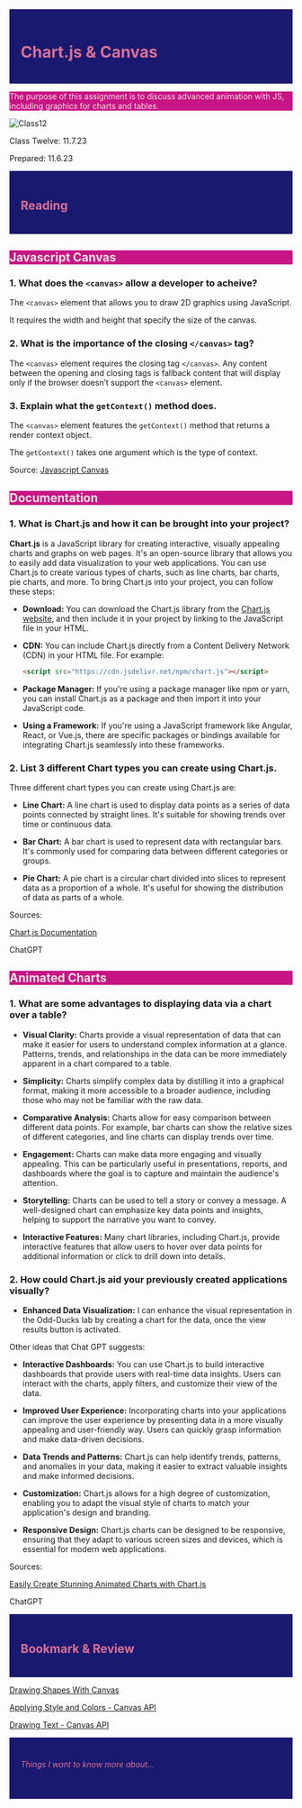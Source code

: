 <div style="background-color: midnightblue; color: palevioletred; padding: 20px;">
    <h1>Chart.js & Canvas</h1>
</div>
<div style="background-color: mediumvioletred; color: mistyrose;">
    <p>The purpose of this assignment is to discuss advanced animation with JS, including graphics for charts and tables. </p>
</div>

![Class12](photos/twelve.jpg)

Class Twelve: 11.7.23

Prepared: 11.6.23


<div style="background-color: midnightblue; color: palevioletred; padding: 20px;">
    <h2>Reading</h2>
</div>

<div style="background-color: mediumvioletred; color: mistyrose;">
    <h2>Javascript Canvas</h3>
</div>

### 1. What does the `<canvas>` allow a developer to acheive?

The `<canvas>` element that allows you to draw 2D graphics using JavaScript.

It requires the width and height that specify the size of the canvas.

### 2. What is the importance of the closing `</canvas>` tag?

The `<canvas>` element requires the closing tag `</canvas>`. Any content between the opening and closing tags is fallback content that will display only if the browser doesn’t support the `<canvas>` element. 

### 3. Explain what the `getContext()` method does.

The `<canvas>` element features the `getContext()` method that returns a render context object.

The `getContext()` takes one argument which is the type of context. 

Source:
[Javascript Canvas](https://www.javascripttutorial.net/web-apis/javascript-canvas/)

<div style="background-color: mediumvioletred; color: mistyrose;">
    <h2>Documentation</h3>
</div>

### 1. What is Chart.js and how it can be brought into your project?

**Chart.js** is a JavaScript library for creating interactive, visually appealing charts and graphs on web pages. It's an open-source library that allows you to easily add data visualization to your web applications. You can use Chart.js to create various types of charts, such as line charts, bar charts, pie charts, and more. To bring Chart.js into your project, you can follow these steps:

   - **Download:** You can download the Chart.js library from the [Chart.js website](https://www.chartjs.org/), and then include it in your project by linking to the JavaScript file in your HTML.

   - **CDN:** You can include Chart.js directly from a Content Delivery Network (CDN) in your HTML file. For example:
     ```html
     <script src="https://cdn.jsdelivr.net/npm/chart.js"></script>
     ```

   - **Package Manager:** If you're using a package manager like npm or yarn, you can install Chart.js as a package and then import it into your JavaScript code.

   - **Using a Framework:** If you're using a JavaScript framework like Angular, React, or Vue.js, there are specific packages or bindings available for integrating Chart.js seamlessly into these frameworks.

### 2. List 3 different Chart types you can create using Chart.js.

Three different chart types you can create using Chart.js are:

   - **Line Chart:** A line chart is used to display data points as a series of data points connected by straight lines. It's suitable for showing trends over time or continuous data. 

   - **Bar Chart:** A bar chart is used to represent data with rectangular bars. It's commonly used for comparing data between different categories or groups.

   - **Pie Chart:** A pie chart is a circular chart divided into slices to represent data as a proportion of a whole. It's useful for showing the distribution of data as parts of a whole.

Sources:

[Chart.js Documentation](http://www.chartjs.org/docs/)

ChatGPT

<div style="background-color: mediumvioletred; color: mistyrose;">
    <h2>Animated Charts</h3>
</div>

### 1. What are some advantages to displaying data via a chart over a table?

   - **Visual Clarity:** Charts provide a visual representation of data that can make it easier for users to understand complex information at a glance. Patterns, trends, and relationships in the data can be more immediately apparent in a chart compared to a table.

   - **Simplicity:** Charts simplify complex data by distilling it into a graphical format, making it more accessible to a broader audience, including those who may not be familiar with the raw data.

   - **Comparative Analysis:** Charts allow for easy comparison between different data points. For example, bar charts can show the relative sizes of different categories, and line charts can display trends over time.

   - **Engagement:** Charts can make data more engaging and visually appealing. This can be particularly useful in presentations, reports, and dashboards where the goal is to capture and maintain the audience's attention.

   - **Storytelling:** Charts can be used to tell a story or convey a message. A well-designed chart can emphasize key data points and insights, helping to support the narrative you want to convey.

   - **Interactive Features:** Many chart libraries, including Chart.js, provide interactive features that allow users to hover over data points for additional information or click to drill down into details.

### 2. How could Chart.js aid your previously created applications visually?

   - **Enhanced Data Visualization:** I can enhance the visual representation in the Odd-Ducks lab by creating a chart for the data, once the view results button is activated. 

   Other ideas that Chat GPT suggests:

   - **Interactive Dashboards:** You can use Chart.js to build interactive dashboards that provide users with real-time data insights. Users can interact with the charts, apply filters, and customize their view of the data.

   - **Improved User Experience:** Incorporating charts into your applications can improve the user experience by presenting data in a more visually appealing and user-friendly way. Users can quickly grasp information and make data-driven decisions.

   - **Data Trends and Patterns:** Chart.js can help identify trends, patterns, and anomalies in your data, making it easier to extract valuable insights and make informed decisions.

   - **Customization:** Chart.js allows for a high degree of customization, enabling you to adapt the visual style of charts to match your application's design and branding.

   - **Responsive Design:** Chart.js charts can be designed to be responsive, ensuring that they adapt to various screen sizes and devices, which is essential for modern web applications.


Sources:

[Easily Create Stunning Animated Charts with Chart.js](https://www.webdesignerdepot.com/2013/11/easily-create-stunning-animated-charts-with-chart-js/)

ChatGPT

<div style="background-color: midnightblue; color: palevioletred; padding: 20px;">
    <h2>Bookmark & Review</h2>
</div>

[Drawing Shapes With Canvas](https://developer.mozilla.org/en-US/docs/Web/API/Canvas_API/Tutorial/Drawing_shapes)

[Applying Style and Colors - Canvas API](https://developer.mozilla.org/en-US/docs/Web/API/Canvas_API/Tutorial/Applying_styles_and_colors)

[Drawing Text - Canvas API](https://developer.mozilla.org/en-US/docs/Web/API/Canvas_API/Tutorial/Drawing_text)

<div style="background-color: midnightblue; color: palevioletred; padding: 20px;">
    <h6>Things I want to know more about...</h6>
</div>
